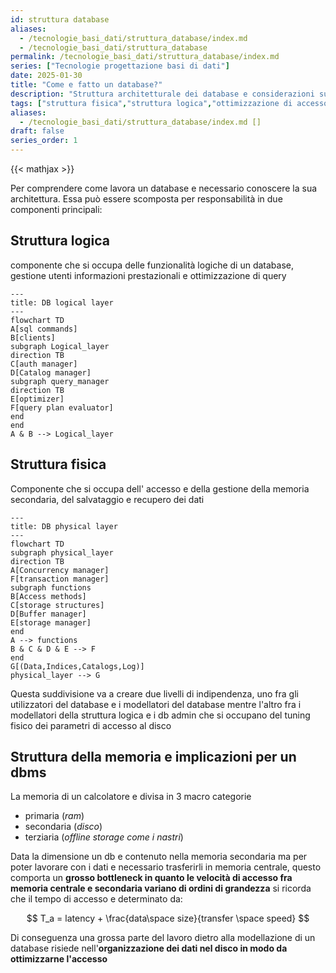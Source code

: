 ```yaml
---
id: struttura database
aliases:
  - /tecnologie_basi_dati/struttura_database/index.md
  - /tecnologie_basi_dati/struttura_database
permalink: /tecnologie_basi_dati/struttura_database/index.md
series: ["Tecnologie progettazione basi di dati"]
date: 2025-01-30
title: "Come e fatto un database?"
description: "Struttura architetturale dei database e considerazioni sulle motivazioni"
tags: ["struttura fisica","struttura logica","ottimizzazione di accesso"]
aliases:
  - /tecnologie_basi_dati/struttura_database/index.md []
draft: false
series_order: 1
---
```

{{< mathjax >}}

Per comprendere come lavora un database e necessario conoscere la sua architettura. Essa può essere scomposta per responsabilità in due componenti principali:

## Struttura logica

componente che si occupa delle funzionalità logiche di un database, gestione utenti informazioni prestazionali e ottimizzazione di query

```mermaid
---
title: DB logical layer
---
flowchart TD
A[sql commands]
B[clients]
subgraph Logical_layer
direction TB
C[auth manager]
D[Catalog manager]
subgraph query_manager
direction TB
E[optimizer]
F[query plan evaluator]
end
end
A & B --> Logical_layer
```

## Struttura fisica

Componente che si occupa dell' accesso e della gestione della memoria secondaria, del salvataggio e recupero dei dati


```mermaid
---
title: DB physical layer
---
flowchart TD
subgraph physical_layer
direction TB
A[Concurrency manager]
F[transaction manager]
subgraph functions
B[Access methods]
C[storage structures]
D[Buffer manager]
E[storage manager]
end
A --> functions
B & C & D & E --> F
end
G[(Data,Indices,Catalogs,Log)]
physical_layer --> G
```

Questa suddivisione va a creare due livelli di indipendenza, uno fra gli utilizzatori del database e i modellatori del database mentre l'altro fra i modellatori della struttura logica e i db admin che si occupano del tuning fisico dei parametri di accesso al disco


## Struttura della memoria e implicazioni per un dbms

La memoria di un calcolatore e divisa in 3 macro categorie

- primaria (*ram*)
- secondaria (*disco*)
- terziaria (*offline storage come i nastri*)

Data la dimensione un db e contenuto nella memoria secondaria ma per poter lavorare con i dati e necessario trasferirli in memoria centrale, questo comporta un **grosso bottleneck in quanto le velocità di accesso fra memoria centrale e secondaria variano di ordini di grandezza** si ricorda che il tempo di accesso e determinato da:

$$
T_a = latency + \frac{data\space size}{transfer \space speed}
$$

Di conseguenza una grossa parte del lavoro dietro alla modellazione di un database risiede nell'**organizzazione dei dati nel disco in modo da ottimizzarne l'accesso**
